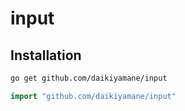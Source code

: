 # input

## Installation
```bash
go get github.com/daikiyamane/input
```

```go
import "github.com/daikiyamane/input"
```


